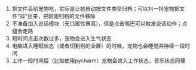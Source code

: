 1. 把文件丢给宠物吃，实际是让她自动按文件类型归档；可以抖一抖宠物把文件"抖"出来，把刚刚归档的文件移除
2. 不准备加入说话模块（无口属性赛高），但是点击嘴巴可以触发说话动作；点腿会走路
3. 短时间点击次数过多，宠物会进入生气状态
4. 电脑进入睡眠状态（或者切到别的全屏）的时候，宠物也会睡觉并持续一段时间
5. 工作一段时间后（比如使用pycharm）宠物会进入工作状态，音乐状态同理
